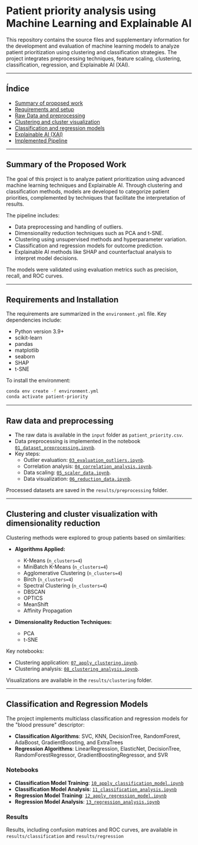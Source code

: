 # Patient priority analysis using Machine Learning and Explainable AI

This repository contains the source files and supplementary information for the development and evaluation of machine learning models to analyze patient prioritization using clustering and classification strategies. The project integrates preprocessing techniques, feature scaling, clustering, classification, regression, and Explainable AI (XAI).

---

## Índice

- [Summary of proposed work](#summary)
- [Requirements and setup](#requirements)
- [Raw Data and preprocessing](#data)
- [Clustering and cluster visualization](#clustering)
- [Classification and regression models](#models)
- [Explainable AI (XAI)](#xai)
- [Implemented Pipeline](#pipeline)

---

<a name="summary"></a>

## Summary of the Proposed Work

The goal of this project is to analyze patient prioritization using advanced machine learning techniques and Explainable AI. Through clustering and classification methods, models are developed to categorize patient priorities, complemented by techniques that facilitate the interpretation of results.

The pipeline includes:  
- Data preprocessing and handling of outliers.  
- Dimensionality reduction techniques such as PCA and t-SNE.  
- Clustering using unsupervised methods and hyperparameter variation.  
- Classification and regression models for outcome prediction.  
- Explainable AI methods like SHAP and counterfactual analysis to interpret model decisions.  

The models were validated using evaluation metrics such as precision, recall, and ROC curves.  

---

<a name="requirements"></a>

## Requirements and Installation

The requirements are summarized in the `environment.yml` file. Key dependencies include:

- Python version 3.9+  
- scikit-learn  
- pandas  
- matplotlib  
- seaborn  
- SHAP  
- t-SNE  

To install the environment:

```bash
conda env create -f environment.yml
conda activate patient-priority

```

---

<a name="data"></a>

## Raw data and preprocessing

- The raw data is available in the `input` folder as `patient_priority.csv`.  
- Data preprocessing is implemented in the notebook [`01_dataset_preprocessing.ipynb`](notebook/01_dataset_preprocessing.ipynb).  
- Key steps:
  - Outlier evaluation: [`03_evaluation_outliers.ipynb`](notebook/03_evaluation_outliers.ipynb).  
  - Correlation analysis: [`04_correlation_analysis.ipynb`](notebook/04_correlation_analysis.ipynb).  
  - Data scaling: [`05_scaler_data.ipynb`](notebook/05_scaler_data.ipynb).  
  - Data visualization: [`06_reduction_data.ipynb`](notebook/06_reduction_data.ipynb).  

Processed datasets are saved in the `results/preprocessing` folder.

---

<a name="clustering"></a>

## Clustering and cluster visualization with dimensionality reduction

Clustering methods were explored to group patients based on similarities:  
- **Algorithms Applied:**  
  - K-Means (`n_clusters=4`)  
  - MiniBatch K-Means (`n_clusters=4`)  
  - Agglomerative Clustering (`n_clusters=4`)  
  - Birch (`n_clusters=4`)  
  - Spectral Clustering (`n_clusters=4`)  
  - DBSCAN  
  - OPTICS  
  - MeanShift  
  - Affinity Propagation  

- **Dimensionality Reduction Techniques:**  
  - PCA  
  - t-SNE  

Key notebooks:  
- Clustering application: [`07_apply_clustering.ipynb`](notebook/07_apply_clustering.ipynb).  
- Clustering analysis: [`08_clustering_analysis.ipynb`](notebook/08_clustering_analysis.ipynb).  

Visualizations are available in the `results/clustering` folder.

---

<a name="models"></a>

## Classification and Regression Models

The project implements multiclass classification and regression models for the "blood pressure" descriptor:  
- **Classification Algorithms**: SVC, KNN, DecisionTree, RandomForest, AdaBoost, GradientBoosting, and ExtraTrees  
- **Regression Algorithms**: LinearRegression, ElasticNet, DecisionTree, RandomForestRegressor, GradientBoostingRegressor, and SVR  

### Notebooks

- **Classification Model Training**: [`10_apply_classification_model.ipynb`](notebook/10_apply_classification_model.ipynb)  
- **Classification Model Analysis**: [`11_classification_analysis.ipynb`](notebook/11_classification_analysis.ipynb)  
- **Regression Model Training**: [`12_apply_regression_model.ipynb`](notebook/12_apply_regression_model.ipynb)  
- **Regression Model Analysis**: [`13_regression_analysis.ipynb`](notebook/13_regression_analysis.ipynb)  

### Results

Results, including confusion matrices and ROC curves, are available in `results/classification` and `results/regression`  





